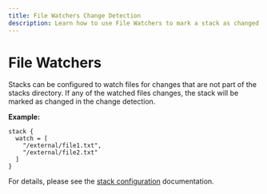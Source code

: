 ```yaml
---
title: File Watchers Change Detection
description: Learn how to use File Watchers to mark a stack as changed whenever files outside the stack's directory are changed.
---
```


# File Watchers

Stacks can be configured to watch files for changes that are not part of the stacks directory.
If any of the watched files changes, the stack will be marked as changed in the change detection.

**Example:**

```hcl
stack {
  watch = [
    "/external/file1.txt",
    "/external/file2.txt"
  ]
}
```

For details, please see the [stack configuration](../stacks/configuration.md#stackwatch-listoptional) documentation.

